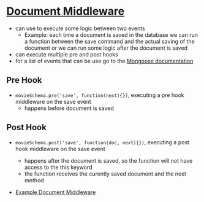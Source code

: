 # [Document Middleware](https://mongoosejs.com/docs/middleware.html#types-of-middleware)
- can use to execute some logic between two events
    - Example: each time a document is saved in the database we can run a function between the save command and the actual saving of the document or we can run some logic after the document is saved
- can execute multiple pre and post hooks
- for a list of events that can be use go to the [Mongoose documentation](https://mongoosejs.com/docs/middleware.html#types-of-middleware)

## Pre Hook
- `movieSchema.pre('save', function(next){})`, executing a pre hook middleware on the save event
    - happens before document is saved

## Post Hook
- `movieSchema.post('save', function(doc, next){})`, executing a post hook middleware on the save event
    - happens after the document is saved, so the function will not have access to the this keyword
    - the function receives the curently saved document and the next method

- [Example Document Middleware]()